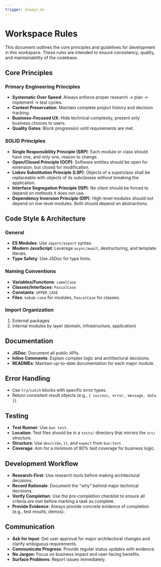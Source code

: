 ```yaml
---
trigger: always_on
---
```


# Workspace Rules

This document outlines the core principles and guidelines for development in this workspace. These rules are intended to ensure consistency, quality, and maintainability of the codebase.

## Core Principles

### Primary Engineering Principles
- **Systematic Over Speed**: Always enforce proper research → plan → implement → test cycles.
- **Context Preservation**: Maintain complete project history and decision tracking.
- **Business-Focused UX**: Hide technical complexity, present only business choices to users.
- **Quality Gates**: Block progression until requirements are met.

### SOLID Principles
- **Single Responsibility Principle (SRP)**: Each module or class should have one, and only one, reason to change.
- **Open/Closed Principle (OCP)**: Software entities should be open for extension, but closed for modification.
- **Liskov Substitution Principle (LSP)**: Objects of a superclass shall be replaceable with objects of its subclasses without breaking the application.
- **Interface Segregation Principle (ISP)**: No client should be forced to depend on methods it does not use.
- **Dependency Inversion Principle (DIP)**: High-level modules should not depend on low-level modules. Both should depend on abstractions.

## Code Style & Architecture

### General
- **ES Modules**: Use `import/export` syntax.
- **Modern JavaScript**: Leverage `async/await`, destructuring, and template literals.
- **Type Safety**: Use JSDoc for type hints.

### Naming Conventions
- **Variables/Functions**: `camelCase`
- **Classes/Interfaces**: `PascalCase`
- **Constants**: `UPPER_CASE`
- **Files**: `kebab-case` for modules, `PascalCase` for classes.

### Import Organization
1.  External packages
2.  Internal modules by layer (domain, infrastructure, application)

## Documentation
- **JSDoc**: Document all public APIs.
- **Inline Comments**: Explain complex logic and architectural decisions.
- **READMEs**: Maintain up-to-date documentation for each major module.

## Error Handling
- Use `try/catch` blocks with specific error types.
- Return consistent result objects (e.g., `{ success, error, message, data }`).

## Testing
- **Test Runner**: Use `bun test`.
- **Location**: Test files should be in a `tests/` directory that mirrors the `src/` structure.
- **Structure**: Use `describe`, `it`, and `expect` from `bun:test`.
- **Coverage**: Aim for a minimum of 80% test coverage for business logic.

## Development Workflow
- **Research-First**: Use research tools before making architectural decisions.
- **Record Rationale**: Document the "why" behind major technical decisions.
- **Verify Completion**: Use the pre-completion checklist to ensure all criteria are met before marking a task as complete.
- **Provide Evidence**: Always provide concrete evidence of completion (e.g., test results, demos).

## Communication
- **Ask for Input**: Get user approval for major architectural changes and clarify ambiguous requirements.
- **Communicate Progress**: Provide regular status updates with evidence.
- **No Jargon**: Focus on business impact and user-facing benefits.
- **Surface Problems**: Report issues immediately.
